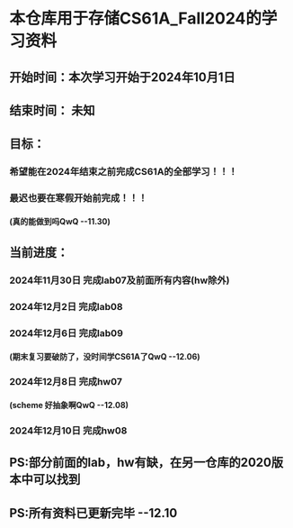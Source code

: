 # 本仓库用于存储CS61A_Fall2024的学习资料

## 开始时间：本次学习开始于2024年10月1日
## 结束时间： 未知

## 目标：
### 希望能在2024年结束之前完成CS61A的全部学习！！！
### 最迟也要在寒假开始前完成！！！
#### (真的能做到吗QwQ --11.30)

## 当前进度：
### **2024年11月30日** 完成lab07及前面所有内容(hw除外)
### **2024年12月2日** 完成lab08
### **2024年12月6日** 完成lab09 
#### (期末复习要破防了，没时间学CS61A了QwQ --12.06)
### **2024年12月8日** 完成hw07
#### (scheme 好抽象啊QwQ --12.08)
### **2024年12月10日** 完成hw08

## PS:部分前面的lab，hw有缺，在另一仓库的2020版本中可以找到
## PS:所有资料已更新完毕 --12.10
